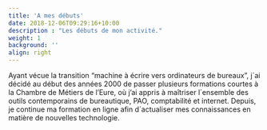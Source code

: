 ```yaml
---
title: 'A mes débuts'
date: 2018-12-06T09:29:16+10:00
description : "Les débuts de mon activité."
weight: 1
background: ''
align: right
---
```


Ayant vécue la transition “machine à écrire vers ordinateurs de bureaux”, j´ai décidé au début des années 2000 de passer plusieurs formations courtes à la Chambre de Métiers de l’Eure, où j’ai appris à maîtriser l´ensemble des outils contemporains de bureautique, PAO, comptabilité et internet. Depuis, je continue ma formation en ligne afin d´actualiser mes connaissances en matière de nouvelles technologie.

